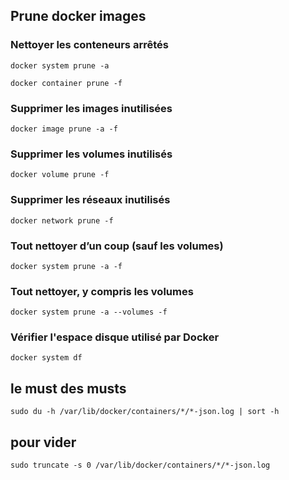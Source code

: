 

## Prune docker images

### Nettoyer les conteneurs arrêtés

```
docker system prune -a
```

```
docker container prune -f
```

### Supprimer les images inutilisées

```
docker image prune -a -f
```

### Supprimer les volumes inutilisés

```
docker volume prune -f
```

### Supprimer les réseaux inutilisés

```
docker network prune -f
```
### Tout nettoyer d’un coup (sauf les volumes)

```
docker system prune -a -f
```

### Tout nettoyer, y compris les volumes

```
docker system prune -a --volumes -f
```

###  Vérifier l'espace disque utilisé par Docker

```
docker system df
```

## le must des musts

```
sudo du -h /var/lib/docker/containers/*/*-json.log | sort -h
```

## pour vider

```
sudo truncate -s 0 /var/lib/docker/containers/*/*-json.log
```

